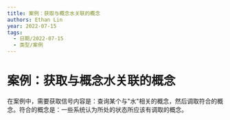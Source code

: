 ```yaml
---
title: 案例：获取与概念水关联的概念
authors: Ethan Lin
year: 2022-07-15 
tags:
  - 日期/2022-07-15 
  - 类型/案例 
---
```



# 案例：获取与概念水关联的概念






在案例中，需要获取信号内容是：查询某个与"水"相关的概念，然后调取符合的概念。符合的概念是：一些系统认为所处的状态所应该有调取的概念。


